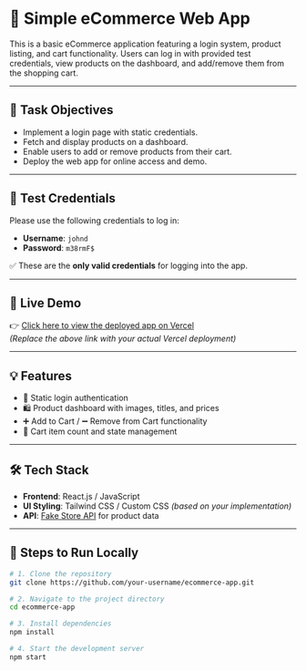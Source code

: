 # 🛒 Simple eCommerce Web App

This is a basic eCommerce application featuring a login system, product listing, and cart functionality. Users can log in with provided test credentials, view products on the dashboard, and add/remove them from the shopping cart.

---

## 🎯 Task Objectives

- Implement a login page with static credentials.
- Fetch and display products on a dashboard.
- Enable users to add or remove products from their cart.
- Deploy the web app for online access and demo.

---

## 🧪 Test Credentials

Please use the following credentials to log in:

- **Username**: `johnd`  
- **Password**: `m38rmF$`

✅ These are the **only valid credentials** for logging into the app.

---

## 🔗 Live Demo

👉 [Click here to view the deployed app on Vercel](https://your-vercel-link.vercel.app)  
*(Replace the above link with your actual Vercel deployment)*

---

## 💡 Features

- 🔐 Static login authentication
- 🛍️ Product dashboard with images, titles, and prices
- ➕ Add to Cart / ➖ Remove from Cart functionality
- 🧮 Cart item count and state management

---

## 🛠️ Tech Stack

- **Frontend**: React.js / JavaScript
- **UI Styling**: Tailwind CSS / Custom CSS *(based on your implementation)*
- **API**: [Fake Store API](https://fakestoreapi.com/) for product data

---

## 🧪 Steps to Run Locally

```bash
# 1. Clone the repository
git clone https://github.com/your-username/ecommerce-app.git

# 2. Navigate to the project directory
cd ecommerce-app

# 3. Install dependencies
npm install

# 4. Start the development server
npm start
